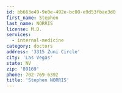 ```yaml
---
id: bb663e49-9e0e-492e-bc00-e9d53fbae3d0
first_name: Stephen
last_name: NORRIS
license: M.D.
services:
  - internal-medicine
category: doctors
address: '3315 Zuni Circle'
city: 'Las Vegas'
state: NV
zip: '89169'
phone: 702-769-6392
title: 'Stephen NORRIS'
---
```

